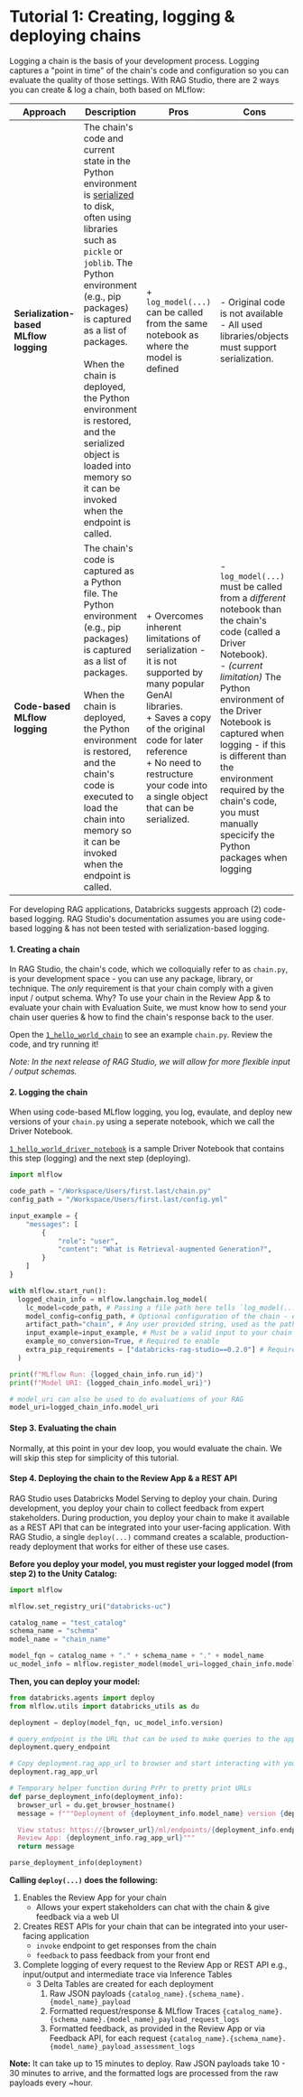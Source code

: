 # Tutorial 1: Creating, logging & deploying chains

Logging a chain is the basis of your development process.  Logging captures a "point in time" of the chain's code and configuration so you can evaluate the quality of those settings.  With RAG Studio, there are 2 ways you can create & log a chain, both based on MLflow:

|Approach|Description|Pros|Cons|
|-------|-------|-------|-------|
|**Serialization-based MLflow logging**|The chain's code and current state in the Python environment is [serialized](https://mlflow.org/docs/latest/traditional-ml/creating-custom-pyfunc/part1-named-flavors.html) to disk, often using libraries such as `pickle` or `joblib`.  The Python environment (e.g., pip packages) is captured as a list of packages.  <br/><br/>When the chain is deployed, the Python environment is restored, and the serialized object is loaded into memory so it can be invoked when the endpoint is called.|+ `log_model(...)` can be called from the same notebook as where the model is defined| - Original code is not available<br/>- All used libraries/objects must support serialization. |
|**Code-based MLflow logging**| The chain's code is captured as a Python file.  The Python environment (e.g., pip packages) is captured as a list of packages.  <br/><br/>When the chain is deployed, the Python environment is restored, and the chain's code is executed to load the chain into memory so it can be invoked when the endpoint is called. | + Overcomes inherent limitations of serialization - it is not supported by many popular GenAI libraries. <br/> + Saves a copy of the original code for later reference <br/>+ No need to restructure your code into a single object that can be serialized. <br/> | - `log_model(...)` must be called from a *different* notebook than the chain's code (called a Driver Notebook).<br/>- *(current limitation)* The Python environment of the Driver Notebook is captured when logging - if this is different than the environment required by the chain's code, you must manually specicify the Python packages when logging  |

For developing RAG applications, Databricks suggests approach (2) code-based logging.  RAG Studio's documentation assumes you are using code-based logging & has not been tested with serialization-based logging.

#### **1. Creating a chain**

In RAG Studio, the chain's code, which we colloquially refer to as `chain.py`, is your development space - you can use any package, library, or technique.  The *only* requirement is that your chain comply with a given input / output schema.  Why?  To use your chain in the Review App & to evaluate your chain with Evaluation Suite, we must know how to send your chain user queries & how to find the chain's response back to the user.

Open the [`1_hello_world_chain`](Tutorials/1_hello_world/1_hello_world_chain.py) to see an example `chain.py`.  Review the code, and try running it!

*Note: In the next release of RAG Studio, we will allow for more flexible input / output schemas.*
<!--
##### Input schema
Your chain must accept an array of [OpenAI-formatted messages](https://docs.databricks.com/en/machine-learning/foundation-models/api-reference.html#chatmessage) as a `messages` parameter.
```
# This is the same input your chain's REST API will accept.
question = {
    "messages": [
        {
            "role": "user",
            "content": "question 1",
        },
        {
            "role": "assistant",
            "content": "answer 1",
        },
        {
            "role": "user",
            "content": "new question!!",
        },
    ]
}
```

##### Output schema
Your chain must return a single string value.  To do this in LangChain, use `StrOutputParser()` as your final chain step.
```
chain = (
    {
        "user_query": itemgetter("messages")
        | RunnableLambda(extract_user_query_string),
        "chat_history": itemgetter("messages") | RunnableLambda(extract_chat_history),
    }
    | RunnableLambda(fake_model)
    | StrOutputParser()
)
```
-->
#### 2. Logging the chain

When using code-based MLflow logging, you log, evaulate, and deploy new versions of your `chain.py` using a seperate notebook, which we call the Driver Notebook.  

[`1_hello_world_driver_notebook`](Tutorials/1_hello_world/1_hello_world_driver_notebook.py) is a sample Driver Notebook that contains this step (logging) and the next step (deploying).

```python
import mlflow 

code_path = "/Workspace/Users/first.last/chain.py"
config_path = "/Workspace/Users/first.last/config.yml"

input_example = {
    "messages": [
        {
            "role": "user",
            "content": "What is Retrieval-augmented Generation?",
        }
    ]
}

with mlflow.start_run():
  logged_chain_info = mlflow.langchain.log_model(
    lc_model=code_path, # Passing a file path here tells `log_model(...)` to use code-based logging vs. serialization-based logging.
    model_config=config_path, # Optional configuration of the chain - either a Python dictionary or path to a YAML file
    artifact_path="chain", # Any user provided string, used as the path inside the MLflow model where artifacts are stored
    input_example=input_example, # Must be a valid input to your chain 
    example_no_conversion=True, # Required to enable 
    extra_pip_requirements = ["databricks-rag-studio==0.2.0"] # Required during PrPr to tell Databricks, this is a RAG Studio compatible model
  )

print(f"MLflow Run: {logged_chain_info.run_id}")
print(f"Model URI: {logged_chain_info.model_uri}")

# model_uri can also be used to do evaluations of your RAG
model_uri=logged_chain_info.model_uri
```

#### Step 3. Evaluating the chain

Normally, at this point in your dev loop, you would evaluate the chain.  We will skip this step for simplicity of this tutorial.

#### Step 4. Deploying the chain to the Review App & a REST API

RAG Studio uses Databricks Model Serving to deploy your chain.  During development, you deploy your chain to collect feedback from expert stakeholders.  During production, you deploy your chain to make it available as a REST API that can be integrated into your user-facing application.  With RAG Studio, a single  `deploy(...)` command creates a scalable, production-ready deployment that works for either of these use cases.

**Before you deploy your model, you must register your logged model (from step 2) to the Unity Catalog:**

```python
import mlflow

mlflow.set_registry_uri("databricks-uc")

catalog_name = "test_catalog"
schema_name = "schema"
model_name = "chain_name"

model_fqn = catalog_name + "." + schema_name + "." + model_name
uc_model_info = mlflow.register_model(model_uri=logged_chain_info.model_uri, name=model_fqn)
```

**Then, you can deploy your model:**

```python
from databricks.agents import deploy
from mlflow.utils import databricks_utils as du

deployment = deploy(model_fqn, uc_model_info.version)

# query_endpoint is the URL that can be used to make queries to the app
deployment.query_endpoint

# Copy deployment.rag_app_url to browser and start interacting with your RAG application.
deployment.rag_app_url

# Temporary helper function during PrPr to pretty print URLs
def parse_deployment_info(deployment_info):
  browser_url = du.get_browser_hostname()
  message = f"""Deployment of {deployment_info.model_name} version {deployment_info.model_version} initiated.  This can take up to 15 minutes and the Review App & REST API will not work until this deployment finishes. 

  View status: https://{browser_url}/ml/endpoints/{deployment_info.endpoint_name}
  Review App: {deployment_info.rag_app_url}"""
  return message

parse_deployment_info(deployment)

```

**Calling `deploy(...)` does the following:**

1. Enables the Review App for your chain
    - Allows your expert stakeholders can chat with the chain & give feedback via a web UI
2. Creates REST APIs for your chain that can be integrated into your user-facing application
    - `invoke` endpoint to get responses from the chain
    - `feedback` to pass feedback from your front end
3. Complete logging of every request to the Review App or REST API e.g., input/output and intermediate trace via Inference Tables
    - 3 Delta Tables are created for each deployment
      1. Raw JSON payloads `{catalog_name}.{schema_name}.{model_name}_payload`
      2. Formatted request/response & MLflow Traces `{catalog_name}.{schema_name}.{model_name}_payload_request_logs`
      3. Formatted feedback, as provided in the Review App or via Feedback API, for each request `{catalog_name}.{schema_name}.{model_name}_payload_assessment_logs`

**Note:** It can take up to 15 minutes to deploy.  Raw JSON payloads take 10 - 30 minutes to arrive, and the formatted logs are processed from the raw payloads every ~hour.

